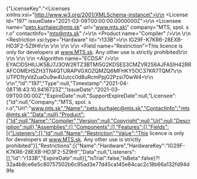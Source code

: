 {"LicenseKey":"<Licenses xmlns:xsi=\"http://www.w3.org/2001/XMLSchema-instance\">\r\n  <License Id=\"197\" issueDate=\"2021-03-09T00:00:00.0000000Z\">\r\n    <Licensee name=\"peto.kurhajec@mts.sk\" url=\"www.mts.sk\" company=\"MTS, spol. s r.o\" contactInfo=\"mts@mts.sk\" />\r\n    <Product name=\"Compiler\" />\r\n    <Restrictions>\r\n      <Restriction xsi:type=\"Hardware\" Id=\"r133B\">\r\n        <HardwareKey>IG29F-K7KR6-28EXB-HD3F2-5Z9HI</HardwareKey>\r\n      </Restriction>\r\n    </Restrictions>\r\n    <Fields>\r\n      <Field name=\"Restriction\">This licence is only for developers at www.MTS.sk. Any other use is strictly prohibited</Field>\r\n    </Fields>\r\n  </License>\r\n  <Signature>\r\n    <Algorithm name=\"ECDSA\" />\r\n    <PublicKey>EYACIDSHIUJK5BJ7J3OW2RTZ3BTMI5G2KDSES3CMZVR2S6AJFASIH42RRAFCOMEHSZH3TN4QTURAPVGXOZQMZQ6MFHKY5OC37KR7TQM7</PublicKey>\r\n    <SignatureValue>UTPD1tyVdZuaOu9w4Uutcc0d8uRcmPpjG2Pzsi70wW4=</SignatureValue>\r\n  </Signature>\r\n</Licenses>","Id":"197","Type":null,"Timestamp":"2021-04-08T18:43:10.9416723Z","IssueDate":"2021-03-09T00:00:00Z","ExpireDate":null,"SupportExpireDate":null,"Licensee":{"Id":null,"Company":"MTS, spol. s r.o","Url":"www.mts.sk","Name":"peto.kurhajec@mts.sk","ContactInfo":"mts@mts.sk","Data":null},"Product":{"Id":null,"Name":"Compiler","Version":null,"Copyright":null,"Url":null,"Description":null},"Assemblies":[],"Components":[],"Features":[],"Fields":[{"Listeners":[],"Id":null,"Name":"Restriction","Value":"This licence is only for developers at www.MTS.sk. Any other use is strictly prohibited"}],"Restrictions":[{"Name":"Hardware","HardwareKey":"IG29F-K7KR6-28EXB-HD3F2-5Z9HI","Data":null,"Listeners":[],"Id":"r133B","ExpireDate":null}],"IsTrial":false,"IsBeta":false}⁈32a4b8ce6e5c80757502b6c95ad3e77d45ca145e84cac2c18b66a132fd94d9fe